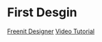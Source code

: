 # First Desgin

[Freenit Designer](https://designer.meka.rs/)
[Video Tutorial](https://www.youtube.com/watch?v=5aapP8A0CHI)
